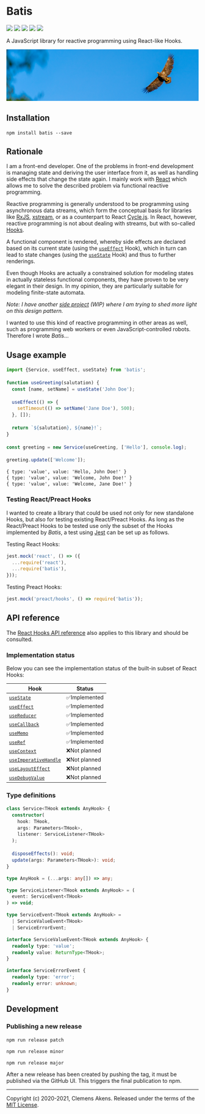 # Batis

[![][ci-badge]][ci-link] [![][version-badge]][version-link]
[![][license-badge]][license-link] [![][types-badge]][types-link]
[![][size-badge]][size-link]

[ci-badge]: https://github.com/clebert/batis/workflows/CI/badge.svg
[ci-link]: https://github.com/clebert/batis
[version-badge]: https://badgen.net/npm/v/batis
[version-link]: https://www.npmjs.com/package/batis
[license-badge]: https://badgen.net/npm/license/batis
[license-link]: https://github.com/clebert/batis/blob/master/LICENSE
[types-badge]: https://badgen.net/npm/types/batis
[types-link]: https://github.com/clebert/batis
[size-badge]: https://badgen.net/bundlephobia/minzip/batis
[size-link]: https://bundlephobia.com/result?p=batis

A JavaScript library for reactive programming using React-like Hooks.

<img src="./eagle.jpg"/>

## Installation

```
npm install batis --save
```

## Rationale

I am a front-end developer. One of the problems in front-end development is
managing state and deriving the user interface from it, as well as handling side
effects that change the state again. I mainly work with
[React](https://reactjs.org) which allows me to solve the described problem via
functional reactive programming.

Reactive programming is generally understood to be programming using
asynchronous data streams, which form the conceptual basis for libraries like
[RxJS](https://github.com/ReactiveX/rxjs),
[xstream](https://github.com/staltz/xstream), or as a counterpart to React
[Cycle.js](https://cycle.js.org). In React, however, reactive programming is not
about dealing with streams, but with so-called
[Hooks](https://reactjs.org/docs/hooks-intro.html#motivation).

A functional component is rendered, whereby side effects are declared based on
its current state (using the
[`useEffect`](https://reactjs.org/docs/hooks-overview.html#effect-hook) Hook),
which in turn can lead to state changes (using the
[`useState`](https://reactjs.org/docs/hooks-overview.html#state-hook) Hook) and
thus to further renderings.

Even though Hooks are actually a constrained solution for modeling states in
actually stateless functional components, they have proven to be very elegant in
their design. In my opinion, they are particularly suitable for modeling
finite-state automata.

_Note: I have another [side project](https://github.com/clebert/loxia) (WIP)
where I am trying to shed more light on this design pattern._

I wanted to use this kind of reactive programming in other areas as well, such
as programming web workers or even JavaScript-controlled robots. Therefore I
wrote _Batis_...

## Usage example

```js
import {Service, useEffect, useState} from 'batis';

function useGreeting(salutation) {
  const [name, setName] = useState('John Doe');

  useEffect(() => {
    setTimeout(() => setName('Jane Doe'), 500);
  }, []);

  return `${salutation}, ${name}!`;
}

const greeting = new Service(useGreeting, ['Hello'], console.log);

greeting.update(['Welcome']);
```

```
{ type: 'value', value: 'Hello, John Doe!' }
{ type: 'value', value: 'Welcome, John Doe!' }
{ type: 'value', value: 'Welcome, Jane Doe!' }
```

### Testing React/Preact Hooks

I wanted to create a library that could be used not only for new standalone
Hooks, but also for testing existing React/Preact Hooks. As long as the
React/Preact Hooks to be tested use only the subset of the Hooks implemented by
_Batis_, a test using [Jest](https://jestjs.io) can be set up as follows.

Testing React Hooks:

```js
jest.mock('react', () => ({
  ...require('react'),
  ...require('batis'),
}));
```

Testing Preact Hooks:

```js
jest.mock('preact/hooks', () => require('batis'));
```

## API reference

The [React Hooks API reference](https://reactjs.org/docs/hooks-reference.html)
also applies to this library and should be consulted.

### Implementation status

Below you can see the implementation status of the built-in subset of React
Hooks:

| Hook                                         | Status        |
| -------------------------------------------- | ------------- |
| [`useState`][usestate]                       | ✅Implemented |
| [`useEffect`][useeffect]                     | ✅Implemented |
| [`useReducer`][usereducer]                   | ✅Implemented |
| [`useCallback`][usecallback]                 | ✅Implemented |
| [`useMemo`][usememo]                         | ✅Implemented |
| [`useRef`][useref]                           | ✅Implemented |
| [`useContext`][usecontext]                   | ❌Not planned |
| [`useImperativeHandle`][useimperativehandle] | ❌Not planned |
| [`useLayoutEffect`][uselayouteffect]         | ❌Not planned |
| [`useDebugValue`][usedebugvalue]             | ❌Not planned |

[usestate]: https://reactjs.org/docs/hooks-reference.html#usestate
[useeffect]: https://reactjs.org/docs/hooks-reference.html#useeffect
[usecontext]: https://reactjs.org/docs/hooks-reference.html#usecontext
[usereducer]: https://reactjs.org/docs/hooks-reference.html#usereducer
[usecallback]: https://reactjs.org/docs/hooks-reference.html#usecallback
[usememo]: https://reactjs.org/docs/hooks-reference.html#usememo
[useref]: https://reactjs.org/docs/hooks-reference.html#useref
[useimperativehandle]:
  https://reactjs.org/docs/hooks-reference.html#useimperativehandle
[uselayouteffect]: https://reactjs.org/docs/hooks-reference.html#uselayouteffect
[usedebugvalue]: https://reactjs.org/docs/hooks-reference.html#usedebugvalue

### Type definitions

```ts
class Service<THook extends AnyHook> {
  constructor(
    hook: THook,
    args: Parameters<THook>,
    listener: ServiceListener<THook>
  );

  disposeEffects(): void;
  update(args: Parameters<THook>): void;
}
```

```ts
type AnyHook = (...args: any[]) => any;
```

```ts
type ServiceListener<THook extends AnyHook> = (
  event: ServiceEvent<THook>
) => void;
```

```ts
type ServiceEvent<THook extends AnyHook> =
  | ServiceValueEvent<THook>
  | ServiceErrorEvent;
```

```ts
interface ServiceValueEvent<THook extends AnyHook> {
  readonly type: 'value';
  readonly value: ReturnType<THook>;
}
```

```ts
interface ServiceErrorEvent {
  readonly type: 'error';
  readonly error: unknown;
}
```

## Development

### Publishing a new release

```
npm run release patch
```

```
npm run release minor
```

```
npm run release major
```

After a new release has been created by pushing the tag, it must be published
via the GitHub UI. This triggers the final publication to npm.

---

Copyright (c) 2020-2021, Clemens Akens. Released under the terms of the
[MIT License](https://github.com/clebert/batis/blob/master/LICENSE).

